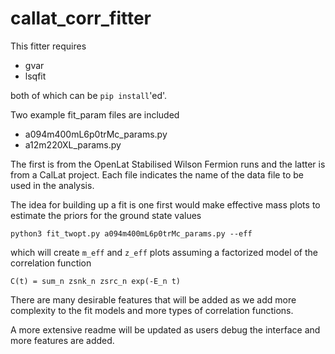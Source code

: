 # callat_corr_fitter

This fitter requires
- gvar
- lsqfit

both of which can be `pip install`'ed'.

Two example fit_param files are included
- a094m400mL6p0trMc_params.py
- a12m220XL_params.py

The first is from the OpenLat Stabilised Wilson Fermion runs and the latter is from a CalLat project.  Each file indicates the name of the data file to be used in the analysis.

The idea for building up a fit is one first would make effective mass plots to estimate the priors for the ground state values
```
python3 fit_twopt.py a094m400mL6p0trMc_params.py --eff
```
which will create `m_eff` and `z_eff` plots assuming a factorized model of the correlation function
```
C(t) = sum_n zsnk_n zsrc_n exp(-E_n t)
```
There are many desirable features that will be added as we add more complexity to the fit models and more types of correlation functions.

A more extensive readme will be updated as users debug the interface and more features are added.
